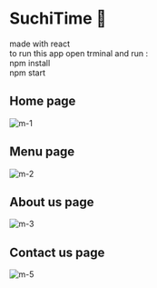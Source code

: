 <h1>SuchiTime 🍣</h1>
made with react<br/>
to run this app open trminal and run : <br/>
npm install <br/>
npm start

<h2>Home page</h2>

![m-1](https://github.com/safia-itouchene/react-sushitime/assets/115651730/5e129268-7197-4b54-b399-3a6bb1a838f7)

<h2>Menu page</h2>

![m-2](https://github.com/safia-itouchene/react-sushitime/assets/115651730/504d8253-6147-4aff-b288-3b3063b100e1)

<h2>About us page</h2>

![m-3](https://github.com/safia-itouchene/react-sushitime/assets/115651730/a172f430-80a7-4ad0-9a06-30008f7e7984)

<h2>Contact us page</h2>

![m-5](https://github.com/safia-itouchene/react-sushitime/assets/115651730/a0493f0d-292d-400f-9a45-329c4d58c44f)

